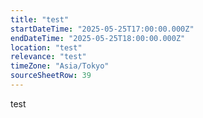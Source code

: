 ```yaml
---
title: "test"
startDateTime: "2025-05-25T17:00:00.000Z"
endDateTime: "2025-05-25T18:00:00.000Z"
location: "test"
relevance: "test"
timeZone: "Asia/Tokyo"
sourceSheetRow: 39
---
```


test
